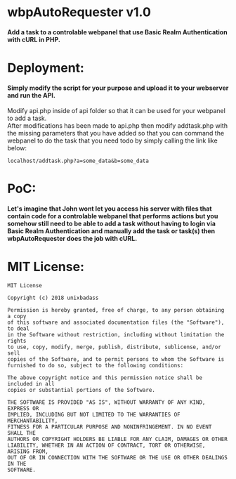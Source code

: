 # wbpAutoRequester v1.0
#### Add a task to a controlable webpanel that use Basic Realm Authentication with cURL in PHP.

# Deployment:
#### Simply modify the script for your purpose and upload it to your webserver and run the API.
Modify api.php inside of api folder so that it can be used for your webpanel to add a task.  
After modifications has been made to api.php then modify addtask.php with the missing parameters that you have added so that you can command the webpanel to do the task that you need todo by simply calling the link like below:
```
localhost/addtask.php?a=some_data&b=some_data
```

# PoC:
#### Let's imagine that John wont let you access his server with files that contain code for a controlable webpanel that performs actions but you somehow still need to be able to add a task without having to login via Basic Realm Authentication and manually add the task or task(s) then wbpAutoRequester does the job with cURL.

# MIT License:
```
MIT License

Copyright (c) 2018 unixbadass

Permission is hereby granted, free of charge, to any person obtaining a copy
of this software and associated documentation files (the "Software"), to deal
in the Software without restriction, including without limitation the rights
to use, copy, modify, merge, publish, distribute, sublicense, and/or sell
copies of the Software, and to permit persons to whom the Software is
furnished to do so, subject to the following conditions:

The above copyright notice and this permission notice shall be included in all
copies or substantial portions of the Software.

THE SOFTWARE IS PROVIDED "AS IS", WITHOUT WARRANTY OF ANY KIND, EXPRESS OR
IMPLIED, INCLUDING BUT NOT LIMITED TO THE WARRANTIES OF MERCHANTABILITY,
FITNESS FOR A PARTICULAR PURPOSE AND NONINFRINGEMENT. IN NO EVENT SHALL THE
AUTHORS OR COPYRIGHT HOLDERS BE LIABLE FOR ANY CLAIM, DAMAGES OR OTHER
LIABILITY, WHETHER IN AN ACTION OF CONTRACT, TORT OR OTHERWISE, ARISING FROM,
OUT OF OR IN CONNECTION WITH THE SOFTWARE OR THE USE OR OTHER DEALINGS IN THE
SOFTWARE.
```
